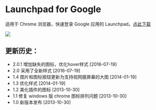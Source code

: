 # Launchpad for Google

适用于 Chrome 浏览器，快速登录 Google 应用的 Launchpad。[点此下载](https://chrome.google.com/webstore/detail/eilnaglmefieihnoliabhdbfldhimbog)

![](https://raw.githubusercontent.com/cgzero/launchpad-for-google/master/tmp/screen-shot1.png)

## 更新历史：

- 2.0.1 增加缺失的图标，优化hover样式 [2016-07-19]
- 2.0 采用了全新样式 [2016-07-19]
- 1.4 图片和图标按钮更新为支持视网膜屏幕的大图 [2014-01-19]
- 1.3 优化样式 [2014-01-19]
- 1.2 美化插件的图标 [2013-10-30]
- 1.1 修复 windows 版 chrome 图标排列问题 [2013-10-30]
- 1.0 新版本发布 [2013-10-30]

